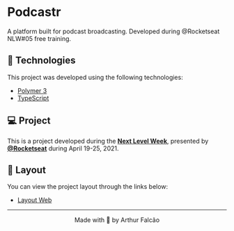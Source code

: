 # Podcastr
A platform built for podcast broadcasting. Developed during @Rocketseat NLW#05 free training.

## 🧪 Technologies

This project was developed using the following technologies:

- [Polymer 3](https://polymer-library.polymer-project.org/3.0/)
- [TypeScript](https://www.typescriptlang.org/)

## 💻 Project

This is a project developed during the **[Next Level Week](https://nextlevelweek.com/)**, presented by **[@Rocketseat](https://github.com/Rocketseat)** during April 19-25, 2021.

## 🔖 Layout

You can view the project layout through the links below:

- [Layout Web](https://www.figma.com/file/UwFEntsHpHYJlHNQAQr4gA/Podcastr?node-id=160%3A2761) 

---

<p align="center">Made with 💜 by Arthur Falcão</p>
